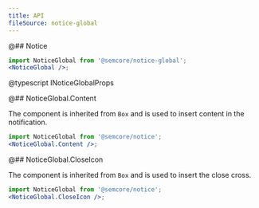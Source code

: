 ```yaml
---
title: API
fileSource: notice-global
---
```


@## Notice

```jsx
import NoticeGlobal from '@semcore/notice-global';
<NoticeGlobal />;
```

@typescript INoticeGlobalProps

@## NoticeGlobal.Content

The component is inherited from `Box` and is used to insert content in the notification.

```jsx
import NoticeGlobal from '@semcore/notice';
<NoticeGlobal.Content />;
```

@## NoticeGlobal.CloseIcon

The component is inherited from `Box` and is used to insert the close cross.

```jsx
import NoticeGlobal from '@semcore/notice';
<NoticeGlobal.CloseIcon />;
```
